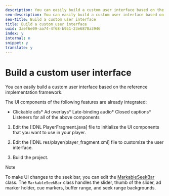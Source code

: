 ```yaml
---
description: You can easily build a custom user interface based on the reference implementation framework.
seo-description: You can easily build a custom user interface based on the reference implementation framework.
seo-title: Build a custom user interface
title: Build a custom user interface
uuid: 3aef6e09-aa74-4f68-b951-23e6870a3946
index: y
internal: n
snippet: y
translate: y
---
```


# Build a custom user interface

You can easily build a custom user interface based on the reference implementation framework.

The UI components of the following features are already integrated: 
* Clickable ads* Ad overlays* Late-binding audio* Closed captions* Listeners for all of the above components



1. Edit the [!DNL PlayerFragment.java] file to initialize the UI components that you want to use in your player.


1. Edit the [!DNL res/player/player_fragment.xml] file to customize the user interface.
1. Build the project.

>[!NOTE]
>
>To make UI changes to the seek bar, you can edit the [MarkableSeekBar](http://help.adobe.com/en_US/primetime/reference_implementation/android/javadoc/com/adobe/primetime/reference/ui/player/MarkableSeekBar.html) class. The `MarkableSeekBar` class handles the slider, thumb of the slider, ad marker holder, cue markers, buffer range, and seek range backgrounds. 
